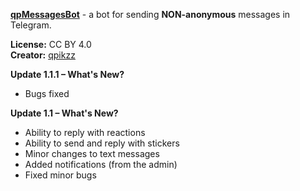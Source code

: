 **[qpMessagesBot](https://qpMessagesBot)** - a bot for sending **NON-anonymous** messages in Telegram.  

**License:** CC BY 4.0  
**Creator:** [qpikzz](https://t.me/qpikzz)

**Update 1.1.1 – What's New?**  
- Bugs fixed

**Update 1.1 – What's New?**  
- Ability to reply with reactions  
- Ability to send and reply with stickers  
- Minor changes to text messages  
- Added notifications (from the admin)  
- Fixed minor bugs

